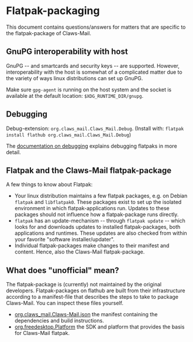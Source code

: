 # Flatpak-packaging

This document contains questions/answers for matters that are specific to the flatpak-package of Claws-Mail.

## GnuPG interoperability with host

GnuPG -- and smartcards and security keys -- are supported. However, interoperability with the host is somewhat of a complicated matter due to the variety of ways linux distributions can set up GnuPG.

Make sure `gpg-agent` is running on the host system and the socket is available at the default location: `$XDG_RUNTIME_DIR/gnupg`.

## Debugging

Debug-extension: `org.claws_mail.Claws_Mail.Debug`. (Install with: `flatpak install flathub org.claws_mail.Claws_Mail.Debug`)  

The [documentation on debugging](https://docs.flatpak.org/en/latest/debugging.html) explains debugging flatpaks in more detail.

## Flatpak and the Claws-Mail flatpak-package

A few things to know about Flatpak:

- Your linux distribution maintains a few flatpak packages, e.g. on Debian `flatpak` and `libflatpak0`. These packages exist to set up the isolated environment in which flatpak-applications run. Updates to these packages should not influence how a flatpak-package runs directly.
- `flatpak` has an update-mechanism -- through `flatpak update` -- which looks for and downloads updates to installed flatpak-packages, both applications and runtimes. These updates are also checked from within your favorite "software installer/updater".
- Individual flatpak-packages make changes to their manifest and content. Hence, also the Claws-Mail flatpak-package.

## What does "unofficial" mean?

The flatpak-package is (currently) not maintained by the original developers. Flatpak-packages on flathub are built from their infrastructure according to a manifest-file that describes the steps to take to package Claws-Mail. You can inspect these files yourself.

- [org.claws_mail.Claws-Mail.json](<org.claws_mail.Claws-Mail.json> "The Claws-Mail manifest file") the manifest containing the dependencies and build instructions.
- [org.freedesktop.Platform](<https://gitlab.com/freedesktop-sdk/freedesktop-sdk>) the SDK and platform that provides the basis for Claws-Mail flatpak.

